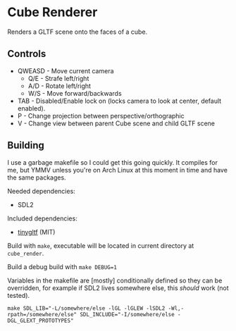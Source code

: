 # Cube Renderer

Renders a GLTF scene onto the faces of a cube.

## Controls

* QWEASD - Move current camera
  * Q/E - Strafe left/right
  * A/D - Rotate left/right
  * W/S - Move forward/backwards
* TAB - Disabled/Enable lock on (locks camera to look at center, default enabled).
* P - Change projection between perspective/orthographic
* V - Change view between parent Cube scene and child GLTF scene

## Building

I use a garbage makefile so I could get this going quickly. It compiles for me, but YMMV unless you're on Arch Linux at this moment in time and have the same packages.

Needed dependencies:
* SDL2

Included dependencies:
* [tinygltf](https://github.com/syoyo/tinygltf) (MIT)

Build with `make`, executable will be located in current directory at `cube_render`.

Build a debug build with `make DEBUG=1`

Variables in the makefile are [mostly] conditionally defined so they can be overridden, for example if SDL2 lives somewhere else, this *should* work (not tested).

`make SDL_LIB="-L/somewhere/else -lGL -lGLEW -lSDL2 -Wl,-rpath=/somewhere/else" SDL_INCLUDE="-I/somewhere/else -DGL_GLEXT_PROTOTYPES"`

